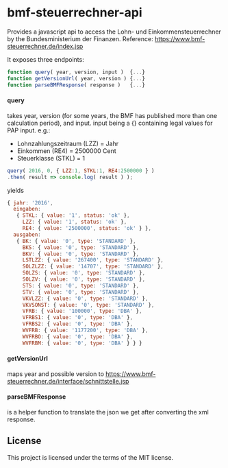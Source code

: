 # bmf-steuerrechner-api
Provides a javascript api to access the Lohn- und Einkommensteuerrechner by the  Bundesministerium der Finanzen.
Reference: https://www.bmf-steuerrechner.de/index.jsp

It exposes three endpoints:
```javascript
function query( year, version, input )  {...}
function getVersionUrl( year, version ) {...}
function parseBMFResponse( response )   {...}
```

#### query
takes year, version (for some years, the BMF has published more than one calculation period), and input.
input being a {} containing legal values for PAP input.
e.g.:
- Lohnzahlungszeitraum (LZZ) = Jahr
- Einkommen (RE4) = 2500000 Cent
- Steuerklasse (STKL) = 1
```javascript
query( 2016, 0, { LZZ:1, STKL:1, RE4:2500000 } )
.then( result => console.log( result ) );
```
yields
```javascript
{ jahr: '2016',
  eingaben:
   { STKL: { value: '1', status: 'ok' },
     LZZ: { value: '1', status: 'ok' },
     RE4: { value: '2500000', status: 'ok' } },
  ausgaben:
   { BK: { value: '0', type: 'STANDARD' },
     BKS: { value: '0', type: 'STANDARD' },
     BKV: { value: '0', type: 'STANDARD' },
     LSTLZZ: { value: '267400', type: 'STANDARD' },
     SOLZLZZ: { value: '14707', type: 'STANDARD' },
     SOLZS: { value: '0', type: 'STANDARD' },
     SOLZV: { value: '0', type: 'STANDARD' },
     STS: { value: '0', type: 'STANDARD' },
     STV: { value: '0', type: 'STANDARD' },
     VKVLZZ: { value: '0', type: 'STANDARD' },
     VKVSONST: { value: '0', type: 'STANDARD' },
     VFRB: { value: '100000', type: 'DBA' },
     VFRBS1: { value: '0', type: 'DBA' },
     VFRBS2: { value: '0', type: 'DBA' },
     WVFRB: { value: '1177200', type: 'DBA' },
     WVFRBO: { value: '0', type: 'DBA' },
     WVFRBM: { value: '0', type: 'DBA' } } }
```

#### getVersionUrl
maps year and possible version to https://www.bmf-steuerrechner.de/interface/schnittstelle.jsp

#### parseBMFResponse
is a helper function to translate the json we get after converting the xml response.


## License
This project is licensed under the terms of the MIT license.
